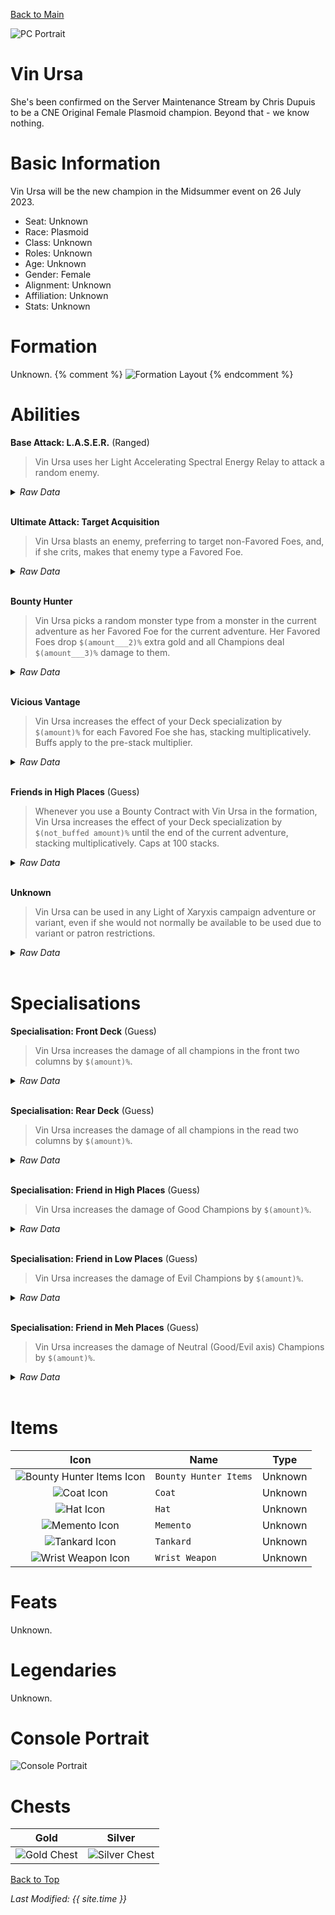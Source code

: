 [Back to Main](index.md)

![PC Portrait](images/vinursa/portrait.png)

# Vin Ursa

She's been confirmed on the Server Maintenance Stream by Chris Dupuis to be a CNE Original Female Plasmoid champion. Beyond that - we know nothing.

# Basic Information

Vin Ursa will be the new champion in the Midsummer event on 26 July 2023.

* Seat: Unknown
* Race: Plasmoid
* Class: Unknown
* Roles: Unknown
* Age: Unknown
* Gender: Female
* Alignment: Unknown
* Affiliation: Unknown
* Stats: Unknown

# Formation

Unknown.
{% comment %}
![Formation Layout](images/vinursa/formation.png)
{% endcomment %}

# Abilities

**Base Attack: L.A.S.E.R.** (Ranged)
> Vin Ursa uses her Light Accelerating Spectral Energy Relay to attack a random enemy.
<details><summary><em>Raw Data</em></summary>
<p>
<pre>
{
    "description": "Vin Ursa uses her Light Accelerating Spectral Energy Relay to attack a random enemy.",
    "long_description": "",
    "damage_modifier": 1,
    "damage_types": ["ranged"],
    "graphic_id": 0,
    "target": "random",
    "aoe_radius": 0,
    "tags": ["ranged"],
    "num_targets": 1,
    "animations": [{
        "projectile_details": {
            "projectile_hit_graphic_id": 1701,
            "trail": {
                "scale_lerp": [
                    {
                        "x": 1,
                        "y": 1
                    },
                    {
                        "x": 0,
                        "y": 0
                    }
                ],
                "lifespan": 0.15,
                "initial_velocity": {
                    "x": 0,
                    "y": 0
                },
                "alpha_lerp": [
                    1,
                    0
                ],
                "tint": "#FF0000FF",
                "particle_graphic_ids": [20030],
                "spawn_rate": 150,
                "velocity_jitter": {
                    "x": 0,
                    "y": 0
                }
            },
            "projectile_graphic_id": 20030,
            "projectile_speed": 3000,
            "hash": "ffb4e488d56e318d1834e7dbfb10fc09"
        },
        "hit_sound": 133,
        "shoot_offset_y": -15,
        "shoot_offset_x": 10,
        "shoot_sound": 149,
        "type": "ranged_attack",
        "projectile": "pd_generic_projectile",
        "shoot_frame": 8
    }],
    "name": "L.A.S.E.R.",
    "cooldown": 8,
    "id": 649
}
</pre>
</p>
</details>
<br />

**Ultimate Attack: Target Acquisition**
> Vin Ursa blasts an enemy, preferring to target non-Favored Foes, and, if she crits, makes that enemy type a Favored Foe.
<details><summary><em>Raw Data</em></summary>
<p>
<pre>
{
    "description": "Vin Ursa blasts an enemy and makes that enemy type a Favored Foe if she crits.",
    "long_description": "Vin Ursa blasts an enemy, preferring to target non-Favored Foes, and, if she crits, makes that enemy type a Favored Foe.",
    "damage_modifier": 1,
    "damage_types": ["ranged"],
    "graphic_id": 20019,
    "target": "vin_ursa_random_prefer_non_favored",
    "aoe_radius": 0,
    "tags": [
        "ranged",
        "ultimate"
    ],
    "num_targets": 1,
    "animations": [{
        "ultimate": "vin_ursa",
        "hit_offset": [
            0,
            -50
        ],
        "shoot_offset": [
            50,
            -77
        ],
        "type": "ultimate_attack"
    }],
    "name": "Target Acquisition",
    "cooldown": 240,
    "id": 650
}
</pre>
</p>
</details>
<br />

**Bounty Hunter**
> Vin Ursa picks a random monster type from a monster in the current adventure as her Favored Foe for the current adventure. Her Favored Foes drop `$(amount___2)%` extra gold and all Champions deal `$(amount___3)%` damage to them.
<details><summary><em>Raw Data</em></summary>
<p>
<pre>
{
    "effect_keys": [
        {
            "off_when_benched": true,
            "effect_string": "vin_ursa_bounty_hunter"
        },
        {
            "off_when_benched": true,
            "effect_string": "increase_monster_damage_if_favored_foe_from_hero_id,100,128"
        },
        {
            "off_when_benched": true,
            "effect_string": "increase_monster_gold_if_favored_foe_from_hero_id,100,128"
        }
    ],
    "requirements": "",
    "description": {
        "pre": "$source picks a random monster type from a monster in the current adventure as her Favored Foe for the current adventure. Her Favored Foes drop $(amount___2)% extra gold and all Champions deal $(amount___3)% damage to them.",
        "conditions": [{
            "condition": "not static_desc",
            "desc": "^^Favored Foes: $(vin_ursa_bounty_hunter_discovered)^Undiscovered Foes: $(vin_ursa_bounty_hunter_undiscovered)"
        }]
    },
    "id": 1585,
    "flavour_text": "",
    "graphic_id": 20011,
    "properties": {
        "indexed_effect_properties": true,
        "retain_on_slot_changed": true,
        "is_formation_ability": true,
        "default_bonus_index": 0,
        "owner_use_outgoing_description": true,
        "per_effect_index_bonuses": true
    }
}
</pre>
</p>
</details>
<br />

**Vicious Vantage**
> Vin Ursa increases the effect of your Deck specialization by `$(amount)%` for each Favored Foe she has, stacking multiplicatively. Buffs apply to the pre-stack multiplier.
<details><summary><em>Raw Data</em></summary>
<p>
<pre>
{
    "effect_keys": [
        {
            "off_when_benched": true,
            "effect_string": "pre_stack_amount,100"
        },
        {
            "amount_expr": "upgrade_amount(12088,0)",
            "stack_title": "Favored Foe Count",
            "amount_updated_listeners": ["vin_ursa_favored_foe_count_changed"],
            "stacks_multiply": true,
            "off_when_benched": true,
            "show_bonus": true,
            "amount_func": "mult",
            "stack_func": "per_vin_ursa_favored_foe",
            "outgoing_buffs": false,
            "effect_string": "buff_upgrades,0,12090,12091"
        }
    ],
    "requirements": "",
    "description": {"desc": "$source increases the effect of your Deck specialization by $(amount)% for each Favored Foe she has, stacking multiplicatively. Buffs apply to the pre-stack multiplier."},
    "id": 1586,
    "flavour_text": "",
    "graphic_id": 20013,
    "properties": {
        "indexed_effect_properties": true,
        "retain_on_slot_changed": true,
        "is_formation_ability": true,
        "default_bonus_index": 0,
        "owner_use_outgoing_description": true,
        "per_effect_index_bonuses": true
    }
}
</pre>
</p>
</details>
<br />

**Friends in High Places** (Guess)
> Whenever you use a Bounty Contract with Vin Ursa in the formation, Vin Ursa increases the effect of your Deck specialization by `$(not_buffed amount)%` until the end of the current adventure, stacking multiplicatively. Caps at 100 stacks.
<details><summary><em>Raw Data</em></summary>
<p>
<pre>
{
    "effect_keys": [
        {
            "stack_title": "Bounty Contracts Used",
            "stacks_multiply": true,
            "off_when_benched": true,
            "show_bonus": true,
            "effect_string": "buff_upgrades,25,12090,12091",
            "max_stacks": 100,
            "stacks_on_trigger": "bounty_contract_used"
        },
        {
            "off_when_benched": true,
            "is_instanced_stat": true,
            "use_stat_defs": true,
            "effect_string": "stacks_data_binder_safe,0,vin_ursa_contract_stacks"
        }
    ],
    "requirements": "",
    "description": {"desc": "Whenever you use a Bounty Contract with $source in the formation, Vin Ursa increases the effect of your Deck specialization by $(not_buffed amount)% until the end of the current adventure, stacking multiplicatively. Caps at 100 stacks."},
    "id": 1587,
    "flavour_text": "",
    "graphic_id": 0,
    "properties": {
        "is_formation_ability": true,
        "owner_use_outgoing_description": true
    }
}
</pre>
</p>
</details>
<br />

**Unknown**
> Vin Ursa can be used in any Light of Xaryxis campaign adventure or variant, even if she would not normally be available to be used due to variant or patron restrictions.
<details><summary><em>Raw Data</em></summary>
<p>
<pre>
{
    "effect_keys": [{"effect_string": "do_nothing"}],
    "requirements": "",
    "description": {"desc": "$source can be used in any Light of Xaryxis campaign adventure or variant, even if she would not normally be available to be used due to variant or patron restrictions."},
    "id": 1584,
    "flavour_text": "",
    "graphic_id": 0,
    "properties": {"is_formation_ability": true}
}
</pre>
</p>
</details>
<br />

# Specialisations

**Specialisation: Front Deck** (Guess)
> Vin Ursa increases the damage of all champions in the front two columns by `$(amount)%`.
<details><summary><em>Raw Data</em></summary>
<p>
<pre>
{
    "effect_keys": [{
        "off_when_benched": true,
        "effect_string": "hero_dps_multiplier_mult,100",
        "targets": ["front_2_columns"]
    }],
    "requirements": "",
    "description": {"desc": "$source increases the damage of all champions in the front two columns by $(amount)%."},
    "id": 1588,
    "flavour_text": "",
    "graphic_id": 0,
    "properties": {"is_formation_ability": true}
}
</pre>
</p>
</details>
<br />

**Specialisation: Rear Deck** (Guess)
> Vin Ursa increases the damage of all champions in the read two columns by `$(amount)%`.
<details><summary><em>Raw Data</em></summary>
<p>
<pre>
{
    "effect_keys": [{
        "off_when_benched": true,
        "effect_string": "hero_dps_multiplier_mult,100",
        "targets": ["back_2_columns"]
    }],
    "requirements": "",
    "description": {"desc": "$source increases the damage of all champions in the read two columns by $(amount)%."},
    "id": 1589,
    "flavour_text": "",
    "graphic_id": 0,
    "properties": {"is_formation_ability": true}
}
</pre>
</p>
</details>
<br />

**Specialisation: Friend in High Places** (Guess)
> Vin Ursa increases the damage of Good Champions by `$(amount)%`.
<details><summary><em>Raw Data</em></summary>
<p>
<pre>
{
    "effect_keys": [{
        "off_when_benched": true,
        "effect_string": "hero_dps_multiplier_mult,100",
        "filter_targets": [{
            "type": "by_tags",
            "tags": "good"
        }],
        "targets": ["all"]
    }],
    "requirements": "",
    "description": {"desc": "$source increases the damage of Good Champions by $(amount)%."},
    "id": 1592,
    "flavour_text": "",
    "graphic_id": 0,
    "properties": {
        "is_formation_ability": true,
        "spec_option_post_apply_info": "Champions in Formation Targeted: $num_targets"
    }
}
</pre>
</p>
</details>
<br />

**Specialisation: Friend in Low Places** (Guess)
> Vin Ursa increases the damage of Evil Champions by `$(amount)%`.
<details><summary><em>Raw Data</em></summary>
<p>
<pre>
{
    "effect_keys": [{
        "off_when_benched": true,
        "effect_string": "hero_dps_multiplier_mult,100",
        "filter_targets": [{
            "type": "by_tags",
            "tags": "evil"
        }],
        "targets": ["all"]
    }],
    "requirements": "",
    "description": {"desc": "$source increases the damage of Evil Champions by $(amount)%."},
    "id": 1590,
    "flavour_text": "",
    "graphic_id": 0,
    "properties": {
        "is_formation_ability": true,
        "spec_option_post_apply_info": "Champions in Formation Targeted: $num_targets"
    }
}
</pre>
</p>
</details>
<br />

**Specialisation: Friend in Meh Places** (Guess)
> Vin Ursa increases the damage of Neutral (Good/Evil axis) Champions by `$(amount)%`.
<details><summary><em>Raw Data</em></summary>
<p>
<pre>
{
    "effect_keys": [{
        "off_when_benched": true,
        "effect_string": "hero_dps_multiplier_mult,100",
        "filter_targets": [{
            "type": "by_tags",
            "tags": "geneutral"
        }],
        "targets": ["all"]
    }],
    "requirements": "",
    "description": {"desc": "$source increases the damage of Neutral (Good/Evil axis) Champions by $(amount)%."},
    "id": 1591,
    "flavour_text": "",
    "graphic_id": 0,
    "properties": {
        "is_formation_ability": true,
        "spec_option_post_apply_info": "Champions in Formation Targeted: $num_targets"
    }
}
</pre>
</p>
</details>
<br />

# Items

| Icon | Name | Type |
|:-:|---|---|
| ![Bounty Hunter Items Icon](images/vinursa/20051.png) | `Bounty Hunter Items` | Unknown |
| ![Coat Icon](images/vinursa/20054.png) | `Coat` | Unknown |
| ![Hat Icon](images/vinursa/20057.png) | `Hat` | Unknown |
| ![Memento Icon](images/vinursa/20060.png) | `Memento` | Unknown |
| ![Tankard Icon](images/vinursa/20063.png) | `Tankard` | Unknown |
| ![Wrist Weapon Icon](images/vinursa/20066.png) | `Wrist Weapon` | Unknown |

# Feats

Unknown.

# Legendaries

Unknown.

# Console Portrait

![Console Portrait](images/vinursa/console.png)

# Chests

| Gold | Silver |
|---|---|
| ![Gold Chest](images/vinursa/chest_gold.png) | ![Silver Chest](images/vinursa/chest_silver.png) |

[Back to Top](#top)

*Last Modified: {{ site.time }}*
